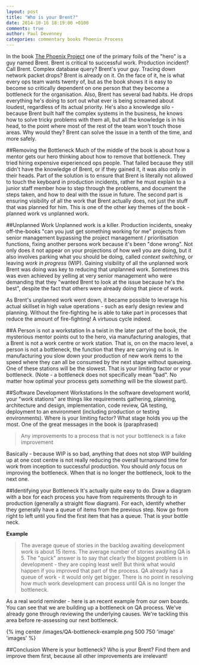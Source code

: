 ```yaml
---
layout: post
title: "Who is your Brent?"
date: 2014-10-16 18:19:00 +0100
comments: true
author: Paul Devenney
categories: commentary books Phoenix Process
---
```

In the book [The Phoenix Project](http://www.amazon.co.uk/Phoenix-Project-DevOps-Helping-Business-ebook/dp/B00AZRBLHO/ref=sr_1_1?s=books&ie=UTF8&qid=1413480244&sr=1-1&keywords=the+phoenix+project) one of the primary foils of the "hero" is a guy named Brent. Brent is critical to successful work. Production incident? Call Brent. Complex database query? Brent's your guy. Tracing down network packet drops? Brent is already on it.  On the face of it, he is what every ops team wants twenty of, but as the book shows it is easy to become so critically dependent on one person that they become a bottleneck for the organisation. Also, Brent has several bad habits. He drops everything he's doing to sort out what ever is being screamed about loudest, regardless of its actual priority. He's also a knowledge silo - because Brent built half the complex systems in the business, he knows <!-- more -->how to solve tricky problems with them all, but all the knowledge is in his head, to the point where most of the rest of the team won't touch those areas. Why would they? Brent can solve the issue in a tenth of the time, and more safely.

##Removing the Bottleneck
Much of the middle of the book is about how a mentor gets our hero thinking about how to remove that bottleneck. They tried hiring expensive experienced ops people. That failed because they still didn't have the knowledge of Brent, or if they gained it, it was also only in their heads. Part of the solution is to ensure that Brent is literally not allowed to touch the keyboard in production incidents, rather he must explain to a junior staff member how to step through the problems, and document the steps taken, and how to deal with the issue in future. The second part is ensuring visibility of all the work that Brent actually does, not just the stuff that was planned for him. This is one of the other key themes of the book - planned work vs unplanned work. 

##Unplanned Work
Unplanned work is a killer. Production incidents, sneaky off-the-books "can you just get something working for me" projects from senior management bypassing the project management / prioritisation functions, fixing another persons work because it's been "done wrong". Not only does it not appear on your projections of how well you are doing, but it also involves parking what you should be doing, called _context switching_, or leaving _work in progress_ (WIP). Gaining visibility of all the unplanned work Brent was doing was key to reducing that unplanned work. Sometimes this was even achieved by yelling at very senior management who were demanding that they "wanted Brent to look at the issue because he's the best", despite the fact that others were already doing that piece of work.

As Brent's unplanned work went down, it became possible to leverage his actual skillset in high value operations - such as early design review and planning. Without the fire-fighting he is able to take part in processes that reduce the amount of fire-fighting! A virtuous cycle indeed.

##A Person is not a workstation
In a twist in the later part of the book, the mysterious mentor points out to the hero, via manufacturing analogies, that a Brent is not a work centre or work station. That is, on on the macro level, a person is not a bottleneck, the function that they are carrying out is. In manufacturing you slow down your production of new work items to the speed where they can all be consumed by the next stage without queueing. One of these stations will be the slowest. That is your limiting factor or your bottleneck. (Note - a bottleneck does not specifically mean "bad". No matter how optimal your process gets _something_ will be the slowest part).

##Software Development Workstations
In the software development world, your "work stations" are things like requirements gathering, planning, architecture and design, implementation, code review, QA testing, deployment to an environment (including production or testing environments). Where is your limiting factor? What stage holds you up the most. One of the great messages in the book is (paraphrased) 

> Any improvements to a process that is not your bottleneck is a fake improvement

Basically - because WIP is so bad, anything that does not stop WIP building up at one cost centre is not really reducing the overall turnaround time for work from inception to successful production. You should _only_ focus on improving the bottleneck. When that is no longer the bottleneck, look to the next one.

##Identifying your Bottleneck
It's actually quite easy to do. Draw a diagram with a box for each process you have from requirements through to in production (generally a straight flow diagram). For each, identify whether they generally have a queue of items from the previous step. Now go from right to left until you find the first item that has a queue. That is your bottle neck. 

__Example__
> The average queue of stories in the backlog awaiting development work is about 15 items. The average number of stories awaiting QA is 5. The "quick" answer is to say that clearly the biggest problem is in development - they are coping least well! But think what would happen if you improved that part of the process. QA already has a queue of work - it would only get bigger. There is no point in resolving how much work development can process until QA is no longer the bottleneck.

As a real world reminder - here is an recent example from our own boards. You can see that we are building up a bottleneck on QA process. We've already gone through reviewing the underlying causes. We're tackling this area before re-assessing our next bottleneck.

{% img center /images/QA-bottleneck-example.png 500 750 'image' 'images' %}

##Conclusion
Where is your bottleneck? Who is your Brent? Find them and improve them first, because all other improvements are irrelevant!

